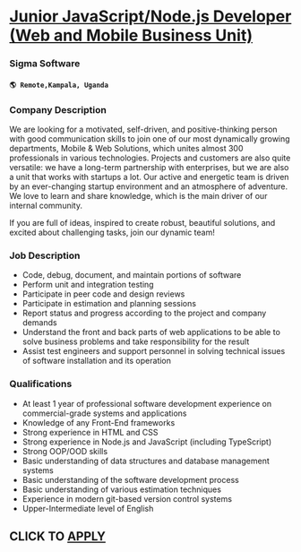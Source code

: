 # [Junior JavaScript/Node.js Developer (Web and Mobile Business Unit)](https://www.remotewlb.com/apply/junior-javascript-node-js-developer-web-and-mobile-business-unit-109096)  
### Sigma Software  
#### `🌎 Remote,Kampala, Uganda`  

### **Company Description**

We are looking for a motivated, self-driven, and positive-thinking person with good communication skills to join one of our most dynamically growing departments, Mobile & Web Solutions, which unites almost 300 professionals in various technologies. Projects and customers are also quite versatile: we have a long-term partnership with enterprises, but we are also a unit that works with startups a lot. Our active and energetic team is driven by an ever-changing startup environment and an atmosphere of adventure. We love to learn and share knowledge, which is the main driver of our internal community.

If you are full of ideas, inspired to create robust, beautiful solutions, and excited about challenging tasks, join our dynamic team!

### **Job Description**

  * Code, debug, document, and maintain portions of software 
  * Perform unit and integration testing 
  * Participate in peer code and design reviews 
  * Participate in estimation and planning sessions 
  * Report status and progress according to the project and company demands 
  * Understand the front and back parts of web applications to be able to solve business problems and take responsibility for the result 
  * Assist test engineers and support personnel in solving technical issues of software installation and its operation

###  **Qualifications**

  * At least 1 year of professional software development experience on commercial-grade systems and applications 
  * Knowledge of any Front-End frameworks 
  * Strong experience in HTML and CSS 
  * Strong experience in Node.js and JavaScript (including TypeScript) 
  * Strong OOP/OOD skills 
  * Basic understanding of data structures and database management systems 
  * Basic understanding of the software development process 
  * Basic understanding of various estimation techniques 
  * Experience in modern git-based version control systems 
  * Upper-Intermediate level of English 

  
## CLICK TO [APPLY](https://www.remotewlb.com/apply/junior-javascript-node-js-developer-web-and-mobile-business-unit-109096)

